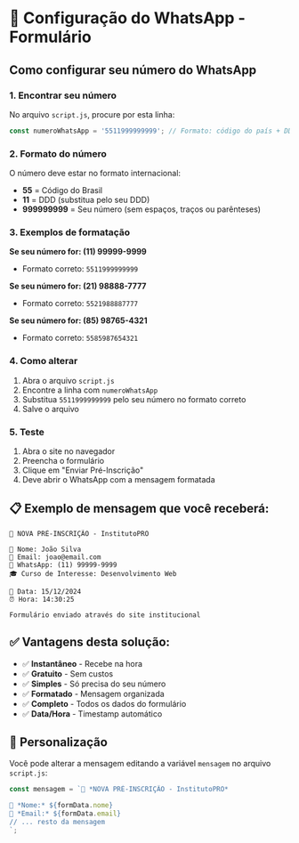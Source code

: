 # 📱 Configuração do WhatsApp - Formulário

## Como configurar seu número do WhatsApp

### 1. Encontrar seu número
No arquivo `script.js`, procure por esta linha:
```javascript
const numeroWhatsApp = '5511999999999'; // Formato: código do país + DDD + número
```

### 2. Formato do número
O número deve estar no formato internacional:
- **55** = Código do Brasil
- **11** = DDD (substitua pelo seu DDD)
- **999999999** = Seu número (sem espaços, traços ou parênteses)

### 3. Exemplos de formatação

**Se seu número for: (11) 99999-9999**
- Formato correto: `5511999999999`

**Se seu número for: (21) 98888-7777**
- Formato correto: `5521988887777`

**Se seu número for: (85) 98765-4321**
- Formato correto: `5585987654321`

### 4. Como alterar
1. Abra o arquivo `script.js`
2. Encontre a linha com `numeroWhatsApp`
3. Substitua `5511999999999` pelo seu número no formato correto
4. Salve o arquivo

### 5. Teste
1. Abra o site no navegador
2. Preencha o formulário
3. Clique em "Enviar Pré-Inscrição"
4. Deve abrir o WhatsApp com a mensagem formatada

## 📋 Exemplo de mensagem que você receberá:

```
🎯 NOVA PRÉ-INSCRIÇÃO - InstitutoPRO

👤 Nome: João Silva
📧 Email: joao@email.com
📱 WhatsApp: (11) 99999-9999
🎓 Curso de Interesse: Desenvolvimento Web

📅 Data: 15/12/2024
⏰ Hora: 14:30:25

Formulário enviado através do site institucional
```

## ✅ Vantagens desta solução:

- ✅ **Instantâneo** - Recebe na hora
- ✅ **Gratuito** - Sem custos
- ✅ **Simples** - Só precisa do seu número
- ✅ **Formatado** - Mensagem organizada
- ✅ **Completo** - Todos os dados do formulário
- ✅ **Data/Hora** - Timestamp automático

## 🔧 Personalização

Você pode alterar a mensagem editando a variável `mensagem` no arquivo `script.js`:

```javascript
const mensagem = `🎯 *NOVA PRÉ-INSCRIÇÃO - InstitutoPRO*

👤 *Nome:* ${formData.nome}
📧 *Email:* ${formData.email}
// ... resto da mensagem
`;
```
